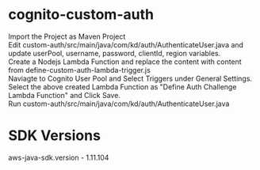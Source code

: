 # cognito-custom-auth
Import the Project as Maven Project<br/>
Edit custom-auth/src/main/java/com/kd/auth/AuthenticateUser.java and update userPool, username, password, clientId, region variables.<br/>
Create a Nodejs Lambda Function and replace the content with content from define-custom-auth-lambda-trigger.js<br/>
Naviagte to Cognito User Pool and Select Triggers under General Settings.<br/>
Select the above created Lambda Function as "Define Auth Challenge Lambda Function" and Click Save.<br/>
Run custom-auth/src/main/java/com/kd/auth/AuthenticateUser.java <br/>

# SDK Versions
aws-java-sdk.version - 1.11.104<br/>

